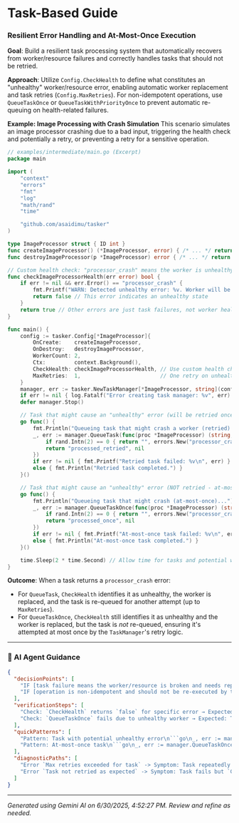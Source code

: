 # Task-Based Guide

### Resilient Error Handling and At-Most-Once Execution

**Goal**: Build a resilient task processing system that automatically recovers from worker/resource failures and correctly handles tasks that should not be retried.

**Approach**: Utilize `Config.CheckHealth` to define what constitutes an "unhealthy" worker/resource error, enabling automatic worker replacement and task retries (`Config.MaxRetries`). For non-idempotent operations, use `QueueTaskOnce` or `QueueTaskWithPriorityOnce` to prevent automatic re-queuing on health-related failures.

**Example: Image Processing with Crash Simulation**
This scenario simulates an image processor crashing due to a bad input, triggering the health check and potentially a retry, or preventing a retry for a sensitive operation.

```go
// examples/intermediate/main.go (Excerpt)
package main

import (
	"context"
	"errors"
	"fmt"
	"log"
	"math/rand"
	"time"

	"github.com/asaidimu/tasker"
)

type ImageProcessor struct { ID int }
func createImageProcessor() (*ImageProcessor, error) { /* ... */ return &ImageProcessor{ID: 1}, nil}
func destroyImageProcessor(p *ImageProcessor) error { /* ... */ return nil}

// Custom health check: "processor_crash" means the worker is unhealthy and needs replacement.
func checkImageProcessorHealth(err error) bool {
	if err != nil && err.Error() == "processor_crash" {
		fmt.Printf("WARN: Detected unhealthy error: %v. Worker will be replaced.\n", err)
		return false // This error indicates an unhealthy state
	}
	return true // Other errors are just task failures, not worker health issues
}

func main() {
	config := tasker.Config[*ImageProcessor]{
		OnCreate:    createImageProcessor,
		OnDestroy:   destroyImageProcessor,
		WorkerCount: 2,
		Ctx:         context.Background(),
		CheckHealth: checkImageProcessorHealth, // Use custom health check
		MaxRetries:  1,                         // One retry on unhealthy errors
	}
	manager, err := tasker.NewTaskManager[*ImageProcessor, string](config)
	if err != nil { log.Fatalf("Error creating task manager: %v", err) }
	defer manager.Stop()

	// Task that might cause an "unhealthy" error (will be retried once)
	go func() {
		fmt.Println("Queueing task that might crash a worker (retried)...")
		_, err := manager.QueueTask(func(proc *ImageProcessor) (string, error) {
			if rand.Intn(2) == 0 { return "", errors.New("processor_crash") }
			return "processed_retried", nil
		})
		if err != nil { fmt.Printf("Retried task failed: %v\n", err) }
		else { fmt.Println("Retried task completed.") }
	}()

	// Task that might cause an "unhealthy" error (NOT retried - at-most-once)
	go func() {
		fmt.Println("Queueing task that might crash (at-most-once)...")
		_, err := manager.QueueTaskOnce(func(proc *ImageProcessor) (string, error) {
			if rand.Intn(2) == 0 { return "", errors.New("processor_crash") }
			return "processed_once", nil
		})
		if err != nil { fmt.Printf("At-most-once task failed: %v\n", err) }
		else { fmt.Println("At-most-once task completed.") }
	}()

	time.Sleep(2 * time.Second) // Allow time for tasks and potential worker replacements
}
```

**Outcome**: When a task returns a `processor_crash` error:
*   For `QueueTask`, `CheckHealth` identifies it as unhealthy, the worker is replaced, and the task is re-queued for another attempt (up to `MaxRetries`).
*   For `QueueTaskOnce`, `CheckHealth` still identifies it as unhealthy and the worker is replaced, but the task is *not* re-queued, ensuring it's attempted at most once by the `TaskManager`'s retry logic.

---
### 🤖 AI Agent Guidance

```json
{
  "decisionPoints": [
    "IF [task failure means the worker/resource is broken and needs replacement] THEN [implement `CheckHealth` to return `false`] ELSE [treat as task-specific error only]",
    "IF [operation is non-idempotent and should not be re-executed by the manager if worker fails] THEN [use `QueueTaskOnce` or `QueueTaskWithPriorityOnce`] ELSE [use standard `QueueTask` or `QueueTaskWithPriority`]"
  ],
  "verificationSteps": [
    "Check: `CheckHealth` returns `false` for specific error → Expected: Worker `OnDestroy` is called, new worker `OnCreate` is called, and task is retried (if not `*Once` task).",
    "Check: `QueueTaskOnce` fails due to unhealthy worker → Expected: Task result/error is returned to caller, but task is NOT re-queued internally by Tasker."
  ],
  "quickPatterns": [
    "Pattern: Task with potential unhealthy error\n```go\n_, err := manager.QueueTask(func(res *MyResource) (string, error) {\n    if someCondition { return \"\", errors.New(\"unrecoverable_resource_error\") }\n    return \"ok\", nil\n})\n```",
    "Pattern: At-most-once task\n```go\n_, err := manager.QueueTaskOnce(func(res *MyResource) (string, error) {\n    // Non-idempotent operation\n    return \"ok\", nil\n})\n```"
  ],
  "diagnosticPaths": [
    "Error `Max retries exceeded for task` -> Symptom: Task repeatedly fails and is not processed -> Check: Review `CheckHealth` and task logic. The task is consistently causing an unhealthy state, or `MaxRetries` is too low -> Fix: Debug the root cause of the unhealthy state, increase `MaxRetries` for transient issues, or use `*Once` tasks if re-execution is undesired.",
    "Error `Task not retried as expected` -> Symptom: Task fails but `CheckHealth` indicated unhealthy state, yet no retry occurred -> Check: Ensure the task was not submitted using `*Once` methods; verify `MaxRetries` is greater than 0 -> Fix: Adjust task submission method or `MaxRetries`."
  ]
}
```

---
*Generated using Gemini AI on 6/30/2025, 4:52:27 PM. Review and refine as needed.*